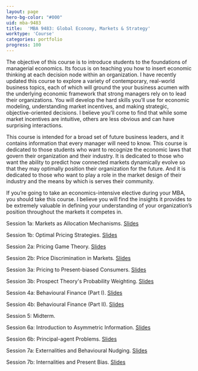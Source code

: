 ```yaml
---
layout: page
hero-bg-color: "#000"
uid: mba-9483
title:  'MBA 9483: Global Economy, Markets & Strategy'
worktype: 'Course'
categories: portfolio
progress: 100
---
```


<p>The objective of this course is to introduce students to the foundations of managerial economics.  Its focus is on teaching you how to insert economic thinking at each decision node within an organization. I have recently updated this course to explore a variety of contemporary, real-world business topics, each of which will ground the your business acumen with the underlying economic framework that strong managers rely on to lead their organizations.  You will develop the hard skills you’ll use for economic modeling, understanding market incentives, and making strategic, objective-oriented decisions.  I believe you’ll come to find that while some market incentives are intuitive, others are less obvious and can have surprising interactions.</p> 

<p>This course is intended for a broad set of future business leaders, and it contains information that every manager will need to know.  This course is dedicated to those students who want to recognize the economic laws that govern their organization and their industry.  It is dedicated to those who want the ability to predict how connected markets dynamically evolve so that they may optimally position their organization for the future.  And it is dedicated to those who want to play a role in the market design of their industry and the means by which is serves their community.</p>

<p>If you’re going to take an economics-intensive elective during your MBA, you should take this course.  I believe you will find the insights it provides to be extremely valuable in defining your understanding of your organization’s position throughout the markets it competes in.</p>

Session 1a: Markets as Allocation Mechanisms. [Slides](https://josh-r-foster.github.io/courses/mba-9483/lectures/session-1a.html)

Session 1b: Optimal Pricing Strategies. [Slides](https://josh-r-foster.github.io/courses/mba-9483/lectures/session-1b.html)

Session 2a: Pricing Game Theory. [Slides](https://josh-r-foster.github.io/courses/mba-9483/lectures/session-2aa.html)

Session 2b: Price Discrimination in Markets. [Slides](https://josh-r-foster.github.io/courses/mba-9483/lectures/session-2bb.html)

Session 3a: Pricing to Present-biased Consumers. [Slides](https://josh-r-foster.github.io/courses/mba-9483/lectures/session-3aa.html)

Session 3b: Prospect Theory's Probability Weighting. [Slides](https://josh-r-foster.github.io/courses/mba-9483/lectures/session-3bb.html)

Session 4a: Behavioural Finance (Part I). [Slides](https://josh-r-foster.github.io/courses/mba-9483/lectures/session-4aa.html)

Session 4b: Behavioural Finance (Part II). [Slides](https://josh-r-foster.github.io/courses/mba-9483/lectures/session-4bb.html)

Session 5: Midterm. 

Session 6a: Introduction to Asymmetric Information. [Slides](https://josh-r-foster.github.io/courses/mba-9483/lectures/session-7a.html)

Session 6b: Principal-agent Problems. [Slides](https://josh-r-foster.github.io/courses/mba-9483/lectures/session-7b.html)

Session 7a: Externalities and Behavioural Nudging. [Slides](https://josh-r-foster.github.io/courses/mba-9483/lectures/session-9a.html)

Session 7b: Internalities and Present Bias. [Slides](https://josh-r-foster.github.io/courses/mba-9483/lectures/session-7bb.html)

<!-- 

Session 8a: Matching Markets. [Slides](https://josh-r-foster.github.io/courses/mba-9483/lectures/session-8a.html)

Session 8b: The Economics of Crowdfunding. [Slides](https://josh-r-foster.github.io/courses/mba-9483/lectures/session-8b.html)

Session 9a: Externalities and Behavioural Nudging. [Slides](https://josh-r-foster.github.io/courses/mba-9483/lectures/session-9a.html)

Session 9b: Behavioural Finance and Loss Averse Investors. [Slides](https://josh-r-foster.github.io/courses/mba-9483/lectures/session-9b.html)

Session 10a: Product Adoption and Present Biased Consumers. [Slides](https://josh-r-foster.github.io/courses/mba-9483/lectures/session-10a.html)

Session 10b: Final Review. [Slides](https://josh-r-foster.github.io/courses/mba-9483/lectures/session-10b.html)

--> 